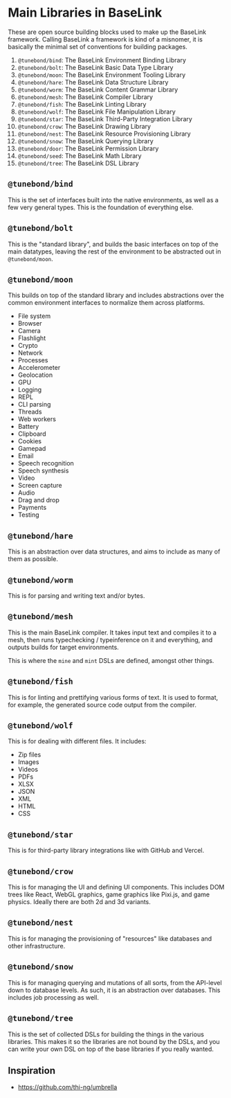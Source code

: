 # Main Libraries in BaseLink

These are open source building blocks used to make up the BaseLink
framework. Calling BaseLink a framework is kind of a misnomer, it is
basically the minimal set of conventions for building packages.

1. `@tunebond/bind`: The BaseLink Environment Binding Library
1. `@tunebond/bolt`: The BaseLink Basic Data Type Library
1. `@tunebond/moon`: The BaseLink Environment Tooling Library
1. `@tunebond/hare`: The BaseLink Data Structure Library
1. `@tunebond/worm`: The BaseLink Content Grammar Library
1. `@tunebond/mesh`: The BaseLink Compiler Library
1. `@tunebond/fish`: The BaseLink Linting Library
1. `@tunebond/wolf`: The BaseLink File Manipulation Library
1. `@tunebond/star`: The BaseLink Third-Party Integration Library
1. `@tunebond/crow`: The BaseLink Drawing Library
1. `@tunebond/nest`: The BaseLink Resource Provisioning Library
1. `@tunebond/snow`: The BaseLink Querying Library
1. `@tunebond/door`: The BaseLink Permission Library
1. `@tunebond/seed`: The BaseLink Math Library
1. `@tunebond/tree`: The BaseLink DSL Library

## `@tunebond/bind`

This is the set of interfaces built into the native environments, as
well as a few very general types. This is the foundation of everything
else.

## `@tunebond/bolt`

This is the "standard library", and builds the basic interfaces on top
of the main datatypes, leaving the rest of the environment to be
abstracted out in `@tunebond/moon`.

## `@tunebond/moon`

This builds on top of the standard library and includes abstractions
over the common environment interfaces to normalize them across
platforms.

- File system
- Browser
- Camera
- Flashlight
- Crypto
- Network
- Processes
- Accelerometer
- Geolocation
- GPU
- Logging
- REPL
- CLI parsing
- Threads
- Web workers
- Battery
- Clipboard
- Cookies
- Gamepad
- Email
- Speech recognition
- Speech synthesis
- Video
- Screen capture
- Audio
- Drag and drop
- Payments
- Testing

## `@tunebond/hare`

This is an abstraction over data structures, and aims to include as many
of them as possible.

## `@tunebond/worm`

This is for parsing and writing text and/or bytes.

## `@tunebond/mesh`

This is the main BaseLink compiler. It takes input text and compiles it
to a mesh, then runs typechecking / typeinference on it and everything,
and outputs builds for target environments.

This is where the `mine` and `mint` DSLs are defined, amongst other
things.

## `@tunebond/fish`

This is for linting and prettifying various forms of text. It is used to
format, for example, the generated source code output from the compiler.

## `@tunebond/wolf`

This is for dealing with different files. It includes:

- Zip files
- Images
- Videos
- PDFs
- XLSX
- JSON
- XML
- HTML
- CSS

## `@tunebond/star`

This is for third-party library integrations like with GitHub and
Vercel.

## `@tunebond/crow`

This is for managing the UI and defining UI components. This includes
DOM trees like React, WebGL graphics, game graphics like Pixi.js, and
game physics. Ideally there are both 2d and 3d variants.

## `@tunebond/nest`

This is for managing the provisioning of "resources" like databases and
other infrastructure.

## `@tunebond/snow`

This is for managing querying and mutations of all sorts, from the
API-level down to database levels. As such, it is an abstraction over
databases. This includes job processing as well.

## `@tunebond/tree`

This is the set of collected DSLs for building the things in the various
libraries. This makes it so the libraries are not bound by the DSLs, and
you can write your own DSL on top of the base libraries if you really
wanted.

## Inspiration

- https://github.com/thi-ng/umbrella
